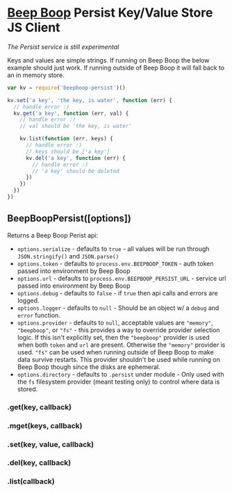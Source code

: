 # [Beep Boop](https://beepboophq.com) Persist Key/Value Store JS Client

*The Persist service is still experimental*

Keys and values are simple strings. If running on Beep Boop the below example should
just work. If running outside of Beep Boop it will fall back to an in memory store.

```javascript
var kv = require('beepboop-persist')()

kv.set('a key', 'the key, is water', function (err) {
  // handle error :)
  kv.get('a key', function (err, val) {
    // handle error :)
    // val should be 'the key, is water'

    kv.list(function (err, keys) {
      // handle error :)
      // keys should be ['a key']
      kv.del('a key', function (err) {
        // handle error :)
        // 'a key' should be deleted
      })
    })
  })
})
```

## BeepBoopPersist([options])
Returns a Beep Boop Perist api:

+ `options.serialize` - defaults to `true` - all values will be run through `JSON.stringify()` and `JSON.parse()`
+ `options.token` - defaults to `process.env.BEEPBOOP_TOKEN` - auth token passed into environment by Beep Boop
+ `options.url` - defaults to `process.env.BEEPBOOP_PERSIST_URL` - service url passed into environment by Beep Boop
+ `options.debug` - defaults to `false` - if `true` then api calls and errors are logged.
+ `options.logger` - defaults to `null` - Should be an object w/ a `debug` and `error` function.
+ `options.provider` - defaults to `null`, acceptable values are `"memory"`, `"beepboop"`, or `"fs"` - this provides a way to override provider selection logic.  If this isn't explicitly set, then the `"beepboop"` provider is used when both `token` and `url` are present.  Otherwise the `"memory"` provider is used. `"fs"` can be used when running outside of Beep Boop to make data survive restarts. This provider shouldn't be used while running on Beep Boop though since the disks are ephemeral.
+ `options.directory` - defaults to `.persist` under module - Only used with the `fs` filesystem provider (meant testing only) to control where data is stored.

### .get(key, callback)

### .mget(keys, callback)

### .set(key, value, callback)

### .del(key, callback)

### .list(callback)
